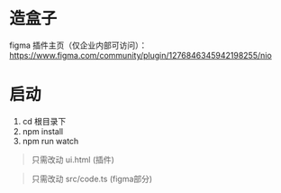 
# 造盒子

figma 插件主页（仅企业内部可访问）：https://www.figma.com/community/plugin/1276846345942198255/nio


# 启动
1. cd 根目录下
2. npm install
3. npm run watch

> 只需改动 ui.html (插件)

> 只需改动 src/code.ts (figma部分)
